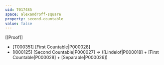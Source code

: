 ```yaml
---
uid: T017485
space: alexandroff-square
property: second-countable
value: false
---
```

[[Proof]]

* [T000351] [First Countable|P000028]
* [I000125] [Second Countable|P000027] => ([Lindelof|P000018] + [First Countable|P000028] + [Separable|P000026])


